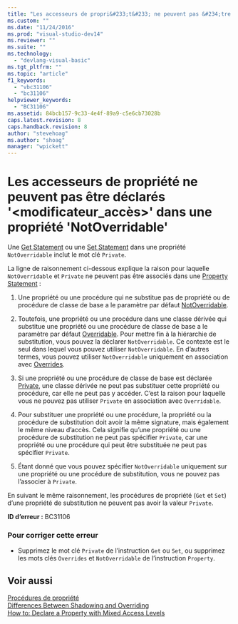 ```yaml
---
title: "Les accesseurs de propri&#233;t&#233; ne peuvent pas &#234;tre d&#233;clar&#233;s &#39;&lt;modificateur_acc&#232;s&gt;&#39; dans une propri&#233;t&#233; &#39;NotOverridable&#39; | Microsoft Docs"
ms.custom: ""
ms.date: "11/24/2016"
ms.prod: "visual-studio-dev14"
ms.reviewer: ""
ms.suite: ""
ms.technology: 
  - "devlang-visual-basic"
ms.tgt_pltfrm: ""
ms.topic: "article"
f1_keywords: 
  - "vbc31106"
  - "bc31106"
helpviewer_keywords: 
  - "BC31106"
ms.assetid: 84bcb157-9c33-4e4f-89a9-c5e6cb73028b
caps.latest.revision: 8
caps.handback.revision: 8
author: "stevehoag"
ms.author: "shoag"
manager: "wpickett"
---
```

# Les accesseurs de propri&#233;t&#233; ne peuvent pas &#234;tre d&#233;clar&#233;s &#39;&lt;modificateur_acc&#232;s&gt;&#39; dans une propri&#233;t&#233; &#39;NotOverridable&#39;
Une [Get Statement](../../visual-basic/language-reference/statements/get-statement.md) ou une [Set Statement](../../visual-basic/language-reference/statements/set-statement.md) dans une propriété `NotOverridable` inclut le mot clé `Private`.  
  
 La ligne de raisonnement ci\-dessous explique la raison pour laquelle `NotOverridable` et `Private` ne peuvent pas être associés dans une [Property Statement](../../visual-basic/language-reference/statements/property-statement.md) :  
  
1.  Une propriété ou une procédure qui ne substitue pas de propriété ou de procédure de classe de base a le paramètre par défaut [NotOverridable](../../visual-basic/language-reference/modifiers/notoverridable.md).  
  
2.  Toutefois, une propriété ou une procédure dans une classe dérivée qui substitue une propriété ou une procédure de classe de base a le paramètre par défaut [Overridable](../../visual-basic/language-reference/modifiers/overridable.md). Pour mettre fin à la hiérarchie de substitution, vous pouvez la déclarer `NotOverridable`. Ce contexte est le seul dans lequel vous pouvez utiliser `NotOverridable`. En d’autres termes, vous pouvez utiliser `NotOverridable` uniquement en association avec [Overrides](../../visual-basic/language-reference/modifiers/overrides.md).  
  
3.  Si une propriété ou une procédure de classe de base est déclarée [Private](../../visual-basic/language-reference/modifiers/private.md), une classe dérivée ne peut pas substituer cette propriété ou procédure, car elle ne peut pas y accéder. C’est la raison pour laquelle vous ne pouvez pas utiliser `Private` en association avec `Overridable`.  
  
4.  Pour substituer une propriété ou une procédure, la propriété ou la procédure de substitution doit avoir la même signature, mais également le même niveau d’accès. Cela signifie qu’une propriété ou une procédure de substitution ne peut pas spécifier `Private`, car une propriété ou une procédure qui peut être substituée ne peut pas spécifier `Private`.  
  
5.  Étant donné que vous pouvez spécifier `NotOverridable` uniquement sur une propriété ou une procédure de substitution, vous ne pouvez pas l’associer à `Private`.  
  
 En suivant le même raisonnement, les procédures de propriété \(`Get` et `Set`\) d’une propriété de substitution ne peuvent pas avoir la valeur `Private`.  
  
 **ID d’erreur :** BC31106  
  
### Pour corriger cette erreur  
  
-   Supprimez le mot clé `Private` de l’instruction `Get` ou `Set`, ou supprimez les mots clés `Overrides` et `NotOverridable` de l’instruction `Property`.  
  
## Voir aussi  
 [Procédures de propriété](../../visual-basic/programming-guide/language-features/procedures/property-procedures.md)   
 [Differences Between Shadowing and Overriding](../../visual-basic/programming-guide/language-features/declared-elements/differences-between-shadowing-and-overriding.md)   
 [How to: Declare a Property with Mixed Access Levels](../../visual-basic/programming-guide/language-features/procedures/how-to-declare-a-property-with-mixed-access-levels.md)